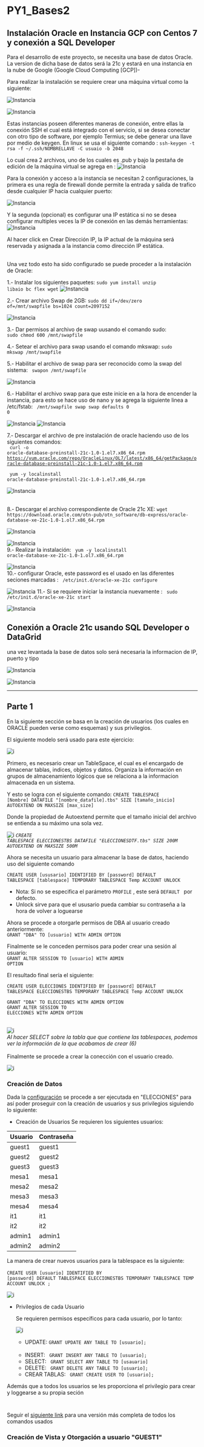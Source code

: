 # PY1_Bases2

## Instalación Oracle en Instancia GCP con Centos 7 y conexión a SQL Developer

Para el desarrollo de este proyecto, se necesita una base de datos Oracle. La version de dicha base de datos será la 21c y estará en una instancia en la nube de Google (Google Cloud Computing [GCP])-

Para realizar la instalación se requiere crear una máquina virtual como la siguiente: 

![Instancia](/Images/Instalacion/gcp0.png)

![Instancia](/Images/Instalacion/gcp.png)

Estas instancias poseen diferentes maneras de conexión, entre ellas la conexión SSH el cual está integrado con el servicio, si se desea conectar con otro tipo de software, por ejemplo Termius; se debe generar una llave por medio de keygen. En linux se usa el siguiente comando : 
<code>ssh-keygen -t rsa -f ~/.ssh/NOMBRELLAVE -C usuaio -b 2048
</code>


Lo cual crea 2 archivos, uno de los cuales es .pub y bajo la pestaña de edición de la máquina virtual se agrega en :
![Instancia](/Images/Instalacion/ssh.png)

Para la conexión y acceso a la instancia se necesitan 2 configuraciones, la primera es una regla de firewall donde permite la entrada y salida de trafico desde cualquier IP hacia cualquier puerto: 

![Instancia](/Images/Instalacion/fire.png)

Y la segunda (opcional) es configurar una IP estática si no se desea configurar multiples veces la IP de conexión en las demás herramientas:
![Instancia](/Images/Instalacion/static.png)

Al hacer click en Crear Dirección IP, la IP actual de la máquina será reservada y asignada a la instancia como dirección IP estática. 

<br/>
Una vez todo esto ha sido configurado se puede proceder a la instalación de Oracle:

1.- Instalar los siguientes paquetes: 
<code>sudo yum install unzip libaio bc flex wget</code>
![Instancia](/Images/Instalacion/i1.jpeg)

2.- Crear archivo Swap de 2GB:
<code>sudo dd if=/dev/zero of=/mnt/swapfile bs=1024 count=2097152 </code>

![Instancia](/Images/Instalacion/i2.jpeg)


3.- Dar permisos al archivo de swap uusando el comando sudo:
<code> sudo chmod 600 /mnt/swapfile</code>


4.- Setear el archivo para swap usando el comando mkswap:
<code>sudo mkswap /mnt/swapfile </code>
<br/>

5.- Habilitar el archivo de swap para ser reconocido como la swap del sistema:
<code> swapon /mnt/swapfile</code>

![Instancia](/Images/Instalacion/i3.jpeg)


6.- Habilitar el archivo swap para que este inicie en a la hora de encender la instancia, para esto se hace uso de nano y se agrega la siguiente linea a /etc/fstab:
<code> /mnt/swapfile swap swap defaults 0 0</code>

![Instancia](/Images/Instalacion/i4.jpeg)
![Instancia](/Images/Instalacion/i5.jpeg)

7.- Descargar el archivo de pre instalación de oracle haciendo uso de los siguientes comandos: 
<code><br>  curl -o oracle-database-preinstall-21c-1.0-1.el7.x86_64.rpm https://yum.oracle.com/repo/OracleLinux/OL7/latest/x86_64/getPackage/oracle-database-preinstall-21c-1.0-1.el7.x86_64.rpm <br>
 yum -y localinstall oracle-database-preinstall-21c-1.0-1.el7.x86_64.rpm</code>

![Instancia](/Images/Instalacion/i6.jpeg)

<br>
8.- Descargar el archivo correspondiente de Oracle 21c XE:
<code>wget https://download.oracle.com/otn-pub/otn_software/db-express/oracle-database-xe-21c-1.0-1.ol7.x86_64.rpm </code>

![Instancia](/Images/Instalacion/i8.jpeg)

![Instancia](/Images/Instalacion/i7.jpeg)
<br>
9.- Realizar la instalación:
<code>  yum -y localinstall oracle-database-xe-21c-1.0-1.ol7.x86_64.rpm</code>

![Instancia](/Images/Instalacion/i9.jpeg)
<br>
10.- configurar Oracle, este password es el usado en las diferentes seciones marcadas :
<code> /etc/init.d/oracle-xe-21c configure</code>

![Instancia](/Images/Instalacion/i10.jpeg)
11.- Si se requiere iniciar la instancia nuevamente :
<code> sudo /etc/init.d/oracle-xe-21c start</code>

![Instancia](/Images/Instalacion/i11.jpeg)

## Conexión a Oracle 21c usando SQL Developer o DataGrid
una vez levantada la base de datos solo será necesaria la informacion de IP, puerto y tipo

![Instancia](/Images/Instalacion/conect.jpeg)

![Instancia](/Images/Instalacion/dg.png)

-----

## Parte 1

En la siguiente sección se basa en la creación de usuarios (los cuales en ORACLE pueden verse como esquemas) y sus privilegios.

El siguiente modelo será usado para este ejercicio: 

![i](Images/E-R1/C1.png)

Primero, es necesario crear un TableSpace, el cual es el encargado de almacenar tablas, indices, objetos y datos. Organiza la información en grupos de almacenamiento lógicos que se relaciona a la informacion almacenada en un sistema. 

Y esto se logra con el siguiente comando:
<code>CREATE TABLESPACE [Nombre] DATAFILE "[nombre_datafile].tbs" SIZE [tamaño_inicio] AUTOEXTEND ON MAXSIZE [max_size]</code>

Donde la propiedad de Autoextend permite que el tamaño inicial del archivo se entienda a su máximo una sola vez.



![i](Images/Parte1/c1.jpg)
<em> <code>CREATE TABLESPACE ELECCIONESTBS DATAFILE "ELECCIONESDTF.tbs" SIZE 200M AUTOEXTEND ON MAXSIZE 500M </code></em>

Ahora se necesita un usuario para almacenar la base de datos, haciendo uso del siguiente comando

<code>CREATE USER [ususario] IDENTIFIED BY [password] DEFAULT TABLESPACE [tablespace] TEMPORARY TABLESPACE Temp ACCOUNT UNLOCK </code>

+ Nota: Si no se especifica el parámetro <code>PROFILE</code> , este será <code>DEFAULT </code> por defecto.
+ Unlock sirve para que el ususario pueda cambiar su contraseña a la hora de volver a loguearse

Ahora se procede a otorgarle permisos de DBA al usuario creado anteriormente: <br/>
<code>GRANT "DBA" TO [usuario] WITH ADMIN OPTION </code>

Finalmente se le conceden permisos para poder crear una sesión al usuario: <br>
<code>GRANT ALTER SESSION TO [usuario] WITH ADMIN OPTION</code>

El resultado final sería el siguiente: 

<code>CREATE USER ELECCIONES IDENTIFIED BY [password] DEFAULT TABLESPACE ELECCIONESTBS TEMPORARY TABLESPACE Temp ACCOUNT UNLOCK  <BR> GRANT "DBA" TO ELECCIONES WITH ADMIN OPTION <BR>GRANT ALTER SESSION TO ELECCIONES WITH ADMIN OPTION</code>
<br>
<br>

  ![i](Images/Parte1/c2.jpeg)
  <br>
  <em>Al hacer SELECT sobre la tabla que que contiene las tablespaces, podemos ver la información de la que acabamos de crear (6)</em>
<br>
<br>
Finalmente se procede a crear la conección con el usuario creado.

![i](Images/Parte1/f.png)

### Creación de Datos

Dada la [configuración](Carga/Corregido.sql)  se procede a ser ejecutada en "ELECCIONES" para así poder proseguir con la creación de usuarios y sus privilegios siguiendo lo siguiente:

+ Creación de Usuarios
  Se requieren los siguientes usuarios: 
  

| Usuario | Contraseña |
|---------|-------------|
| guest1  | guest1      |
| guest2  | guest2      |
| guest3  | guest3      |
| mesa1   | mesa1       |
| mesa2   | mesa2       |
| mesa3   | mesa3       |
| mesa4   | mesa4       |
| it1     | it1         |
| it2     | it2         |
| admin1  | admin1      |
| admin2  | admin2      |
  
La manera de crear nuevos usuarios para la tablespace es la siguiente:
<br>
<br>
<code>CREATE USER [usuario] IDENTIFIED BY [password] DEFAULT TABLESPACE
    ELECCIONESTBS TEMPORARY TABLESPACE  TEMP ACCOUNT UNLOCK ;
 </code>

   ![i](Images/Parte1/c4.jpeg)
   <br>
   

+ Privilegios de cada Usuario
  
  Se requieren permisos específicos para cada usuario, por lo tanto:

  ![i](Images/Parte1/t.png)

  + UPDATE: <code>GRANT UPDATE ANY TABLE TO [usuario]; </code>
  <br>


  + INSERT: <code> GRANT INSERT ANY TABLE TO [usuario];</code>
  + SELECT: <code> GRANT SELECT ANY TABLE TO [usauario] </code>
  + DELETE: <code> GRANT DELETE ANY TABLE TO [usuario]; </code>
  + CREAR TABLAS: <code> GRANT CREATE USER TO [usuario];</code>

Además que a todos los usuarios se les proporciona el privilegio para crear y loggearse a su propia seción

<code> </code>

Seguir el [siguiente link](Carga/users_permitions.sql) para una versión más completa de todos los comandos usados

### Creación de Vista y Otorgación a usuario "GUEST1"